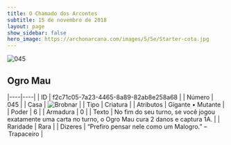 ```yaml
---
title: O Chamado dos Arcontes
subtitle: 15 de novembro de 2018
layout: page
show_sidebar: false
hero_image: https://archonarcana.com/images/5/5e/Starter-cota.jpg
---
```


![045](https://cdn.keyforgegame.com/media/card_front/pt/341_045_HWPQ963W848R_pt.png)

## Ogro Mau

|----|----|
| ID | f2c71c05-7a23-4465-8a89-82ab8e258a68 |
| Número | 045 |
| Casa | ![Brobnar](https://archonarcana.com/images/thumb/e/e0/Brobnar.png/22px-Brobnar.png "Brobnar") |
| Tipo | Criatura |
| Atributos | Gigante • Mutante |
| Poder | 6 |
| Armadura | 0 |
| Texto | No fim do seu turno, se você jogou exatamente uma carta no turno, o Ogro Mau cura 2 danos e captura 1A. |
| Raridade | Rara |
| Dizeres | “Prefiro pensar nele como um Malogro.” – Trapaceiro |
